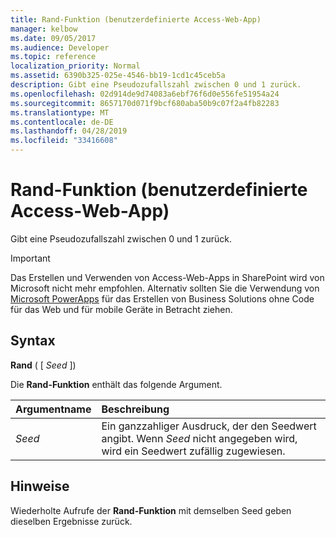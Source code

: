 ```yaml
---
title: Rand-Funktion (benutzerdefinierte Access-Web-App)
manager: kelbow
ms.date: 09/05/2017
ms.audience: Developer
ms.topic: reference
localization_priority: Normal
ms.assetid: 6390b325-025e-4546-bb19-1cd1c45ceb5a
description: Gibt eine Pseudozufallszahl zwischen 0 und 1 zurück.
ms.openlocfilehash: 02d914de9d74083a6ebf76f6d0e556fe51954a24
ms.sourcegitcommit: 8657170d071f9bcf680aba50b9c07f2a4fb82283
ms.translationtype: MT
ms.contentlocale: de-DE
ms.lasthandoff: 04/28/2019
ms.locfileid: "33416608"
---
```

# <a name="rand-function-access-custom-web-app"></a>Rand-Funktion (benutzerdefinierte Access-Web-App)

Gibt eine Pseudozufallszahl zwischen 0 und 1 zurück.
  
> [!IMPORTANT]
> Das Erstellen und Verwenden von Access-Web-Apps in SharePoint wird von Microsoft nicht mehr empfohlen. Alternativ sollten Sie die Verwendung von [Microsoft PowerApps](https://powerapps.microsoft.com/en-us/) für das Erstellen von Business Solutions ohne Code für das Web und für mobile Geräte in Betracht ziehen. 
  
## <a name="syntax"></a>Syntax

 **Rand** ( [  *Seed*  ]) 
  
Die **Rand-Funktion** enthält das folgende Argument. 
  
|**Argumentname**|**Beschreibung**|
|:-----|:-----|
| *Seed*  <br/> |Ein ganzzahliger Ausdruck, der den Seedwert angibt. Wenn  *Seed*  nicht angegeben wird, wird ein Seedwert zufällig zugewiesen.  <br/> |
   
## <a name="remarks"></a>Hinweise

Wiederholte Aufrufe der **Rand-Funktion** mit demselben Seed geben dieselben Ergebnisse zurück. 
  


